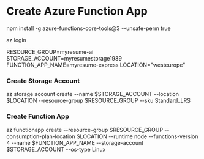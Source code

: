 # Create Azure Function App

npm install -g azure-functions-core-tools@3 --unsafe-perm true

az login

RESOURCE_GROUP=myresume-ai
STORAGE_ACCOUNT=myresumestorage1989
FUNCTION_APP_NAME=myresume-express
LOCATION="westeurope"

### Create Storage Account
az storage account create --name $STORAGE_ACCOUNT --location $LOCATION --resource-group $RESOURCE_GROUP --sku Standard_LRS

### Create Function App
az functionapp create --resource-group $RESOURCE_GROUP --consumption-plan-location $LOCATION --runtime node --functions-version 4 --name $FUNCTION_APP_NAME --storage-account $STORAGE_ACCOUNT --os-type Linux
